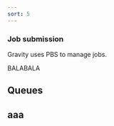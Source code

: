 ```yaml
---
sort: 5
---
```


### Job submission

Gravity uses PBS to manage jobs.

BALABALA

## Queues


## aaa
